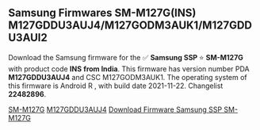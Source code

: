 <h2>Samsung Firmwares SM-M127G(INS) M127GDDU3AUJ4/M127GODM3AUK1/M127GDDU3AUI2</h2>
Download the Samsung firmware for the ✅ <strong>Samsung SSP </strong> ⭐ <strong>SM-M127G</strong> with product code <strong>INS</strong> <strong> from India</strong>. This firmware has version number PDA <strong>M127GDDU3AUJ4</strong> and CSC M127GODM3AUK1. The operating system of this firmware is Android R , with build date 2021-11-22. Changelist <strong>22482896</strong>.


[SM-M127G](https://samfirm.shop/samsung/model/SM-M127G)
[M127GDDU3AUJ4](https://samfirm.shop/samsung/pda/M127GDDU3AUJ4)
[Download Firmware Samsung SSP SM-M127G](https://samfirm.shop/samsung/firmware/476872)
